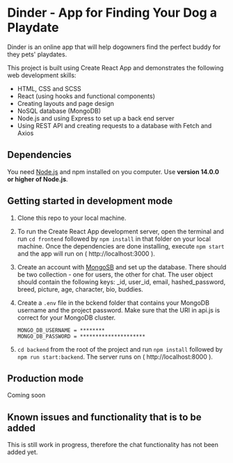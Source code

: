 # Dinder - App for Finding Your Dog a Playdate

Dinder is an online app that will help dogowners find the perfect buddy for they pets' playdates.

This project is built using Create React App and demonstrates the following web development skills:

-   HTML, CSS and SCSS
-   React (using hooks and functional components)
-   Creating layouts and page design
-   NoSQL database (MongoDB)
-   Node.js and using Express to set up a back end server
-   Using REST API and creating requests to a database with Fetch and Axios

## Dependencies

You need [Node.js](https://nodejs.dev/) and npm installed on you computer. Use **version 14.0.0 or higher of Node.js**.

## Getting started in development mode

1. Clone this repo to your local machine.

2. To run the Create React App development server, open the terminal and run `cd frontend` followed by `npm install` in that folder on your local machine. Once the dependencies are done installing, execute `npm start` and the app will run on ( http://localhost:3000 ).

3. Create an account with [MongoSB](https://www.mongodb.com/) and set up the database. There should be two collection - one for users, the other for chat. The user object should contain the following keys: \_id, user_id, email, hashed_password, breed, picture, age, character, bio, buddies.

4. Create a `.env` file in the bckend folder that contains your MongoDB username and the project password. Make sure that the URI in api.js is correct for your MongoDB cluster.
    ```
    MONGO_DB_USERNAME = ********
    MONGO_DB_PASSWORD = *********************
    ```
5. `cd backend` from the root of the project and run `npm install` followed by `npm run start:backend`. The server runs on ( http://localhost:8000 ).


## Production mode

Coming soon 


## Known issues and functionality that is to be added 

This is still work in progress, therefore the chat functionality has not been added yet. 